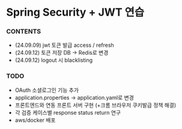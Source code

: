 # Spring Security + JWT 연습
### CONTENTS
- (24.09.09) jwt 토큰 발급 access / refresh
- (24.09.12) 토큰 저장 DB -> Redis로 변경
- (24.09.12) logout 시 blacklisting

### TODO
- OAuth 소셜로그인 기능 추가
- application.properties -> application.yaml로 변경
- 프론트엔드와 연동 프론트 서버 구현 (+크롬 브라우저 쿠키발급 정책 해결)
- 각 검증 케이스별 response status return 연구
- aws/docker 배포
